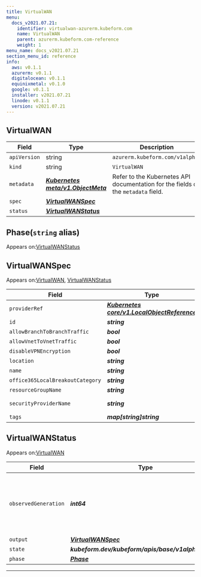 ```yaml
---
title: VirtualWAN
menu:
  docs_v2021.07.21:
    identifier: virtualwan-azurerm.kubeform.com
    name: VirtualWAN
    parent: azurerm.kubeform.com-reference
    weight: 1
menu_name: docs_v2021.07.21
section_menu_id: reference
info:
  aws: v0.1.1
  azurerm: v0.1.1
  digitalocean: v0.1.1
  equinixmetal: v0.1.0
  google: v0.1.1
  installer: v2021.07.21
  linode: v0.1.1
  version: v2021.07.21
---
```


## VirtualWAN
| Field | Type | Description |
| ------ | ----- | ----------- |
| `apiVersion` | string | `azurerm.kubeform.com/v1alpha1` |
|    `kind` | string | `VirtualWAN` |
| `metadata` | ***[Kubernetes meta/v1.ObjectMeta](https://v1-18.docs.kubernetes.io/docs/reference/generated/kubernetes-api/v1.18/#objectmeta-v1-meta)***|Refer to the Kubernetes API documentation for the fields of the `metadata` field.|
| `spec` | ***[VirtualWANSpec](#virtualwanspec)***||
| `status` | ***[VirtualWANStatus](#virtualwanstatus)***||
## Phase(`string` alias)

Appears on:[VirtualWANStatus](#virtualwanstatus)

## VirtualWANSpec

Appears on:[VirtualWAN](#virtualwan), [VirtualWANStatus](#virtualwanstatus)

| Field | Type | Description |
| ------ | ----- | ----------- |
| `providerRef` | ***[Kubernetes core/v1.LocalObjectReference](https://v1-18.docs.kubernetes.io/docs/reference/generated/kubernetes-api/v1.18/#localobjectreference-v1-core)***||
| `id` | ***string***||
| `allowBranchToBranchTraffic` | ***bool***| ***(Optional)*** |
| `allowVnetToVnetTraffic` | ***bool***| ***(Optional)*** |
| `disableVPNEncryption` | ***bool***| ***(Optional)*** |
| `location` | ***string***||
| `name` | ***string***||
| `office365LocalBreakoutCategory` | ***string***| ***(Optional)*** |
| `resourceGroupName` | ***string***||
| `securityProviderName` | ***string***| ***(Optional)*** Deprecated|
| `tags` | ***map[string]string***| ***(Optional)*** |
## VirtualWANStatus

Appears on:[VirtualWAN](#virtualwan)

| Field | Type | Description |
| ------ | ----- | ----------- |
| `observedGeneration` | ***int64***| ***(Optional)*** Resource generation, which is updated on mutation by the API Server.|
| `output` | ***[VirtualWANSpec](#virtualwanspec)***| ***(Optional)*** |
| `state` | ***kubeform.dev/kubeform/apis/base/v1alpha1.State***| ***(Optional)*** |
| `phase` | ***[Phase](#phase)***| ***(Optional)*** |
---
